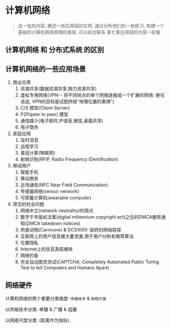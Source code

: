 # 计算机网络

> 这一张的内容, 概述一些应用层的实例, 通过分析他们的一些练习, 构建一个基础的计算机网络原理的框架, 可以综合联系 第七章应用层的内容一起看

## 计算机网络 和 分布式系统 的区别

## 计算机网络的一些应用场景

   1. 商业应用
      1. 资源共享(数据资源共享,物力资源共享)
      2. 虚拟专用网络(VPN-- 将不同地点的单个网络连接成一个扩展的网络: 换句话说, VPN的目标是试图终结"地理位置的束缚")
      3. C/S 模型(Client-Server)
      4. P2P(peer to peer) 模型
      5. 通信媒介(电子邮件,IP语音,微信,桌面共享)
      6. 电子商务
   2. 家庭应用
      1. 及时消息
      2. 远程学习
      3. 普适计算(物联网)
      4. 射频识别(RFIP, Radio Frequency IDentification)
   3. 移动用户
      1. 智能手机
      2. 移动商务
      3. 近场通信(NFC Near Field Communication)
      4. 传感器网络(sensor network)
      5. 可穿戴计算机(wearable computer)
   4. 常见的社会问题
      1. 网络中立(network neutrality)的观点
      2. 数字千年版权法案(digital millennium copyright act)之后的DMCA删除通知(DMCA takedown notices)
      3. 肉食动物(Carnivore) & DCS1000: 政府的网络窥探
      4. 互联网上的用户信息被大量泄漏,用于用户分析和推荐算法
      5. 位置隐私
      6. Internet上的信息真假难辨
      7. 网络钓鱼
      8. 完全自动图灵测试(CAPTCHA, Completely Automated Public Turing Test to tell Computers and Humans Apart)

## 网络硬件

   计算机网络的两个重要分类维度: `传输技术` & `网络尺度`

   以传输技术分类: 单播 & 广播 & 组播

   以网络尺度分类: (距离作为指标)
